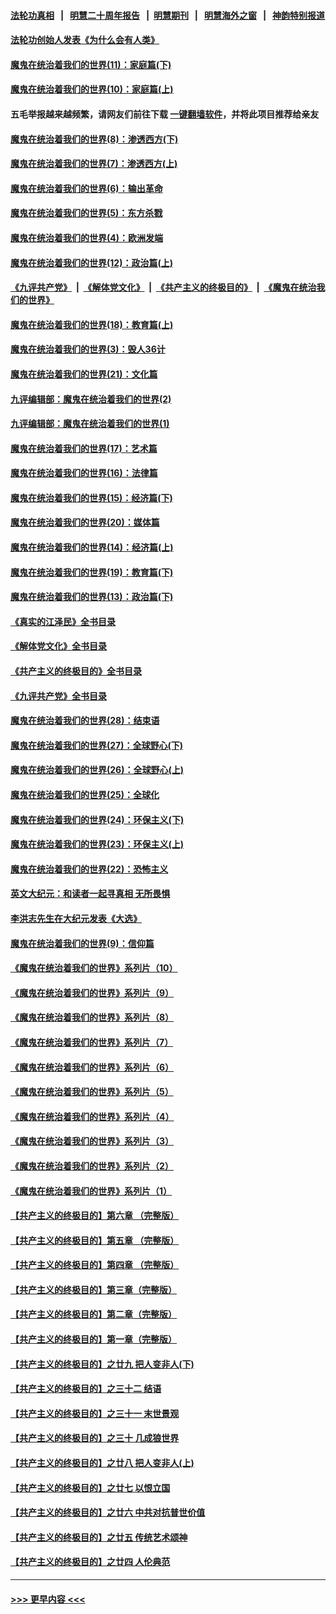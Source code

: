 #### [法轮功真相](https://github.com/gfw-breaker/truth/blob/master/README.md?t=0) &nbsp;&nbsp;|&nbsp;&nbsp; [明慧二十周年报告](https://github.com/gfw-breaker/mh-reports/blob/master/README.md?t=0) &nbsp;&nbsp;|&nbsp;&nbsp;[明慧期刊](https://github.com/gfw-breaker/mh-qikan) &nbsp;&nbsp;|&nbsp;&nbsp; [明慧海外之窗](https://github.com/gfw-breaker/mh-news/blob/master/README.md?t=0) &nbsp;&nbsp;|&nbsp;&nbsp; [神韵特别报道](https://github.com/gfw-breaker/mh-news/blob/master/shenyun.md?t=0)
#### [法轮功创始人发表《为什么会有人类》](../pages/nsc422/n13912117.md?t=03242143) 
#### [魔鬼在统治着我们的世界(11)：家庭篇(下)](../pages/nsc422/n10440961.md?t=03242143) 
#### [魔鬼在统治着我们的世界(10)：家庭篇(上)](../pages/nsc422/n10435448.md?t=03242143) 
#### 五毛举报越来越频繁，请网友们前往下载 [一键翻墙软件](https://github.com/gfw-breaker/ssr-accounts)，并将此项目推荐给亲友
#### [魔鬼在统治着我们的世界(8)：渗透西方(下)](../pages/nsc422/n10429603.md?t=03242143) 
#### [魔鬼在统治着我们的世界(7)：渗透西方(上)](../pages/nsc422/n10426013.md?t=03242143) 
#### [魔鬼在统治着我们的世界(6)：输出革命](../pages/nsc422/n10421536.md?t=03242143) 
#### [魔鬼在统治着我们的世界(5)：东方杀戮](../pages/nsc422/n10417707.md?t=03242143) 
#### [魔鬼在统治着我们的世界(4)：欧洲发端](../pages/nsc422/n10414890.md?t=03242143) 
#### [魔鬼在统治着我们的世界(12)：政治篇(上)](../pages/nsc422/n10444576.md?t=03242143) 
#### [《九评共产党》](https://github.com/begood0513/9ping.md/blob/master/README.md) &nbsp;|&nbsp; [《解体党文化》](../../../../jtdwh.md/blob/master/README.md)  &nbsp;|&nbsp; [《共产主义的终极目的》](../../../../gczydzjmd.md/blob/master/README.md) &nbsp;|&nbsp; [《魔鬼在统治我们的世界》](../../../../mgztzwmdsj.md/blob/master/README.md) 
#### [魔鬼在统治着我们的世界(18)：教育篇(上)](../pages/nsc422/n10526970.md?t=03242143) 
#### [魔鬼在统治着我们的世界(3)：毁人36计](../pages/nsc422/n10411583.md?t=03242143) 
#### [魔鬼在统治着我们的世界(21)：文化篇](../pages/nsc422/n10597706.md?t=03242143) 
#### [九评编辑部：魔鬼在统治着我们的世界(2)](../pages/nsc422/n10410036.md?t=03242143) 
#### [九评编辑部：魔鬼在统治着我们的世界(1)](../pages/nsc422/n10406825.md?t=03242143) 
#### [魔鬼在统治着我们的世界(17)：艺术篇](../pages/nsc422/n10499093.md?t=03242143) 
#### [魔鬼在统治着我们的世界(16)：法律篇](../pages/nsc422/n10485969.md?t=03242143) 
#### [魔鬼在统治着我们的世界(15)：经济篇(下)](../pages/nsc422/n10469975.md?t=03242143) 
#### [魔鬼在统治着我们的世界(20)：媒体篇](../pages/nsc422/n10586579.md?t=03242143) 
#### [魔鬼在统治着我们的世界(14)：经济篇(上)](../pages/nsc422/n10457370.md?t=03242143) 
#### [魔鬼在统治着我们的世界(19)：教育篇(下)](../pages/nsc422/n10564808.md?t=03242143) 
#### [魔鬼在统治着我们的世界(13)：政治篇(下)](../pages/nsc422/n10448270.md?t=03242143) 
#### [《真实的江泽民》全书目录](../pages/nsc422/n13721399.md?t=03242143) 
#### [《解体党文化》全书目录](../pages/nsc422/n13721157.md?t=03242143) 
#### [《共产主义的终极目的》全书目录](../pages/nsc422/n13721048.md?t=03242143) 
#### [《九评共产党》全书目录](../pages/nsc422/n13708085.md?t=03242143) 
#### [魔鬼在统治着我们的世界(28)：结束语](../pages/nsc422/n10936246.md?t=03242143) 
#### [魔鬼在统治着我们的世界(27)：全球野心(下)](../pages/nsc422/n10928319.md?t=03242143) 
#### [魔鬼在统治着我们的世界(26)：全球野心(上)](../pages/nsc422/n10900318.md?t=03242143) 
#### [魔鬼在统治着我们的世界(25)：全球化](../pages/nsc422/n10788205.md?t=03242143) 
#### [魔鬼在统治着我们的世界(24)：环保主义(下)](../pages/nsc422/n10695307.md?t=03242143) 
#### [魔鬼在统治着我们的世界(23)：环保主义(上)](../pages/nsc422/n10688613.md?t=03242143) 
#### [魔鬼在统治着我们的世界(22)：恐怖主义](../pages/nsc422/n10614727.md?t=03242143) 
#### [英文大纪元：和读者一起寻真相 无所畏惧](../pages/nsc422/n12542027.md?t=03242143) 
#### [李洪志先生在大纪元发表《大选》](../pages/nsc422/n12534746.md?t=03242143) 
#### [魔鬼在统治着我们的世界(9)：信仰篇](../pages/nsc422/n10432159.md?t=03242143) 
#### [《魔鬼在统治着我们的世界》系列片（10）](../pages/nsc422/n12292670.md?t=03242143) 
#### [《魔鬼在统治着我们的世界》系列片（9）](../pages/nsc422/n12290859.md?t=03242143) 
#### [《魔鬼在统治着我们的世界》系列片（8）](../pages/nsc422/n12287445.md?t=03242143) 
#### [《魔鬼在统治着我们的世界》系列片（7）](../pages/nsc422/n12283425.md?t=03242143) 
#### [《魔鬼在统治着我们的世界》系列片（6）](../pages/nsc422/n12282314.md?t=03242143) 
#### [《魔鬼在统治着我们的世界》系列片（5）](../pages/nsc422/n12281419.md?t=03242143) 
#### [《魔鬼在统治着我们的世界》系列片（4）](../pages/nsc422/n12274024.md?t=03242143) 
#### [《魔鬼在统治着我们的世界》系列片（3）](../pages/nsc422/n12271322.md?t=03242143) 
#### [《魔鬼在统治着我们的世界》系列片（2）](../pages/nsc422/n12269049.md?t=03242143) 
#### [《魔鬼在统治着我们的世界》系列片（1）](../pages/nsc422/n12267575.md?t=03242143) 
#### [【共产主义的终极目的】第六章 （完整版）](../pages/nsc422/n11428913.md?t=03242143) 
#### [【共产主义的终极目的】第五章 （完整版）](../pages/nsc422/n11428912.md?t=03242143) 
#### [【共产主义的终极目的】第四章 （完整版）](../pages/nsc422/n11428907.md?t=03242143) 
#### [【共产主义的终极目的】第三章（完整版）](../pages/nsc422/n11428848.md?t=03242143) 
#### [【共产主义的终极目的】第二章（完整版）](../pages/nsc422/n11428831.md?t=03242143) 
#### [【共产主义的终极目的】第一章（完整版）](../pages/nsc422/n11417651.md?t=03242143) 
#### [【共产主义的终极目的】之廿九 把人变非人(下)](../pages/nsc422/n11344140.md?t=03242143) 
#### [【共产主义的终极目的】之三十二 结语](../pages/nsc422/n11360535.md?t=03242143) 
#### [【共产主义的终极目的】之三十一 末世景观](../pages/nsc422/n11351129.md?t=03242143) 
#### [【共产主义的终极目的】之三十 几成狼世界](../pages/nsc422/n11348280.md?t=03242143) 
#### [【共产主义的终极目的】之廿八 把人变非人(上)](../pages/nsc422/n11340492.md?t=03242143) 
#### [【共产主义的终极目的】之廿七 以恨立国](../pages/nsc422/n11336944.md?t=03242143) 
#### [【共产主义的终极目的】之廿六 中共对抗普世价值](../pages/nsc422/n11324785.md?t=03242143) 
#### [【共产主义的终极目的】之廿五 传统艺术颂神](../pages/nsc422/n11296396.md?t=03242143) 
#### [【共产主义的终极目的】之廿四 人伦典范](../pages/nsc422/n11296397.md?t=03242143) 

----
#### [ >>> 更早内容 <<< ](../indexes/nsc422-earlier.md)
